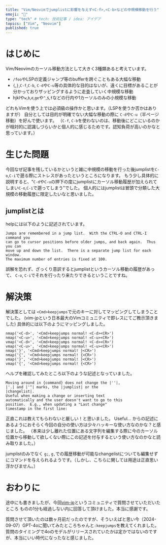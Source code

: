 ```yaml
---
title: "Vim/Neovimでjumplistに影響を与えず<C-f>,<C-b>などの中規模移動を行う"
emoji: "🍣"
type: "tech" # tech: 技術記事 / idea: アイデア
topics: ["Vim", "Neovim"]
published: true
---
```


# はじめに
Vim/Neovimのカーソル移動方法として大きく3種類あると考えています。
* `/foo`やLSPの定義ジャンプ等のbufferを跨ぐこともある大幅な移動
* `{`,`}`,`C-f`,`C-b`, `C-d`や`C-u`等の具体的な目的はないが、遠くに目標があることが分かっておりザッピングするように走査していく中規模な移動
* hjklや`w`,`b`,`e`,`ge`や`^`,`$`,`f`などの行内や1カーソルのみの小規模な移動

どれもVimを使う上では必須級の操作かと思います。（LSPを使うか否かはありますが）
自分としては目的が明確でない大幅な移動の際に `C-d`や`C-u`（半ページ移動）を好んで使います。
（`C-f`, `C-b`を使わないのは、移動後にどこにいるのかが相対的に認識しづらいかと個人的に感じるためです。認知負荷が高いのかなと思っています。）

# 生じた問題
今回なぜ記事を残しているかというと雑に中規模の移動を行った後jumplistを`C-o`,`C-i`で遡る際にストレスがあったというところになります。
もう少し具体的に説明すると、"`C-d`や`C-u`の押下の度にjumplistにカーソル移動履歴が加えられてしまい`C-o`,`C-i`で遡ってしまう"でした。
個人的にはjumplistは冒頭で分類した大規模の移動履歴に限定したいなと思いました。

## jumplistとは
helpには以下のように記述されています。
```
Jumps are remembered in a jump list.  With the CTRL-O and CTRL-I command you
can go to cursor positions before older jumps, and back again.  Thus you can
move up and down the list.  There is a separate jump list for each window.
The maximum number of entries is fixed at 100.
```
誤解を恐れず、ざっくり意訳するとjumplistというカーソル移動の履歴があって、
`C-o`, `C-i`でそれを行ったり来たりできるということですね。

# 解決策
解決策としては `<Cmd>keepjumps`で元のキーに対してマッピングしてしまうことでした。
(vim-jpという日本最大のVimコミュニティで即レスにてご教示頂きました)
具体的には以下のようにマッピングしました。

```
nmap('<C-d>', '<Cmd>keepjumps normal! <C-d><CR>')
nmap('<C-u>', '<Cmd>keepjumps normal! <C-u><CR>')
vmap('<C-d>', '<Cmd>keepjumps normal! <C-d><CR>')
vmap('<C-u>', '<Cmd>keepjumps normal! <C-u><CR>')
nmap('}', '<Cmd>keepjumps normal! }<CR>')
nmap('{', '<Cmd>keepjumps normal! {<CR>')
vmap('}', '<Cmd>keepjumps normal! }<CR>')
vmap('{', '<Cmd>keepjumps normal! {<CR>')
```

ヘルプを確認してみたところ以下のような記述となっていました。

```
Moving around in {command} does not change the |''|,
|'.| and |'^| marks, the |jumplist| or the
|changelist|.
Useful when making a change or inserting text
automatically and the user doesn't want to go to this
position.  E.g., when updating a "Last change"
timestamp in the first line:  
```

正直これは教えてもらわないと厳しい！と思いました。
Useful... からの記述にあるようにおそらく今回の自分の使い方は少々ハッキーな使い方なのかな？と感じました。
（本来は少し離れた位置にある文字列を編集する際に今のカーソル位置から移動して欲しくない際にこの記述を付与するという使い方なのかなと読み取りました。）

jumplistのみでなく `g;`, `g,`での履歴移動が可能なchangelistについても編集せずにコマンドを与えられるようです。（しかし、こちらに関しては用途は正直思い浮かびません。）


# おわりに
途中にも書きましたが、今回[vim-jp](https://vim-jp.org/)というコミュニティで質問させていただいたところ
ものの1分も経過しない内に回答して頂けました。本当に感謝です。

質問させて頂いたのは数ヶ月前だったのですが、そういえばと思い今（2024-09-07）GPT-4oに聞いてみたところちゃんと`:keepjumps`を教えてくれました。質問のタイミングで4oのモデルがリリースされていたかは定かではないのですが、本当にいい時代になったなと感じました。

